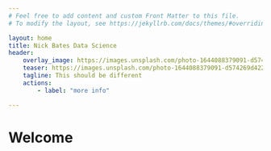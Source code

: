 ```yaml
---
# Feel free to add content and custom Front Matter to this file.
# To modify the layout, see https://jekyllrb.com/docs/themes/#overriding-theme-defaults

layout: home
title: Nick Bates Data Science
header:
    overlay_image: https://images.unsplash.com/photo-1644088379091-d574269d422f?w=500&auto=format&fit=crop&q=60&ixlib=rb-4.1.0&ixid=M3wxMjA3fDB8MHxzZWFyY2h8MTZ8fGRhdGF8ZW58MHx8MHx8fDA%3D
    teaser: https://images.unsplash.com/photo-1644088379091-d574269d422f?w=500&auto=format&fit=crop&q=60&ixlib=rb-4.1.0&ixid=M3wxMjA3fDB8MHxzZWFyY2h8MTZ8fGRhdGF8ZW58MHx8MHx8fDA%3D
    tagline: This should be different
    actions:
        - label: "more info"

---
```

# Welcome